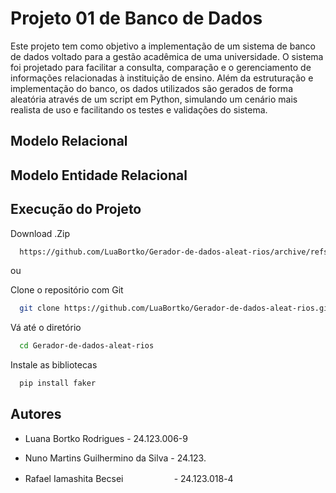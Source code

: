 
# Projeto 01 de Banco de Dados
   

Este projeto tem como objetivo a implementação de um sistema de banco de dados voltado para a gestão acadêmica de uma universidade. O sistema foi projetado para facilitar a consulta, comparação e o gerenciamento de informações relacionadas à instituição de ensino. Além da estruturação e implementação do banco, os dados utilizados são gerados de forma aleatória através de um script em Python, simulando um cenário mais realista de uso e facilitando os testes e validações do sistema.

## Modelo Relacional


## Modelo Entidade Relacional


## Execução do Projeto

Download .Zip

```bash
  https://github.com/LuaBortko/Gerador-de-dados-aleat-rios/archive/refs/heads/main.zip
```

ou

Clone o repositório com Git

```bash
  git clone https://github.com/LuaBortko/Gerador-de-dados-aleat-rios.git
```

Vá até o diretório 

```bash
  cd Gerador-de-dados-aleat-rios
```

Instale as bibliotecas

```bash
  pip install faker
```


## Autores

- Luana Bortko Rodrigues - 24.123.006-9  

- Nuno Martins Guilhermino da Silva - 24.123.  

- Rafael Iamashita Becsei ㅤㅤㅤㅤㅤㅤ- 24.123.018-4


